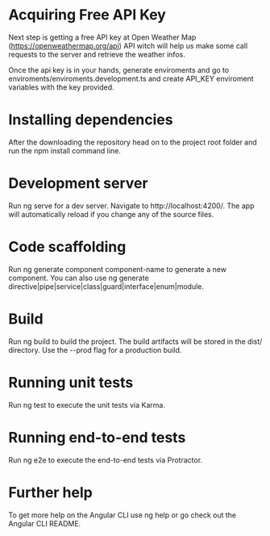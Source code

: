 Acquiring Free API Key
======================
Next step is getting a free API key at Open Weather Map (https://openweathermap.org/api) API witch will help us make some call requests to the server and retrieve the weather infos.

Once the api key is in your hands, generate enviroments and go to enviroments/enviroments.development.ts and create API_KEY enviroment variables with the key provided.

Installing dependencies
=======================
After the downloading the repository head on to the project root folder and run the npm install command line.

Development server
======================
Run ng serve for a dev server. Navigate to http://localhost:4200/. The app will automatically reload if you change any of the source files.

Code scaffolding
======================
Run ng generate component component-name to generate a new component. You can also use ng generate directive|pipe|service|class|guard|interface|enum|module.

Build
======================
Run ng build to build the project. The build artifacts will be stored in the dist/ directory. Use the --prod flag for a production build.

Running unit tests
======================
Run ng test to execute the unit tests via Karma.

Running end-to-end tests
======================
Run ng e2e to execute the end-to-end tests via Protractor.

Further help
======================
To get more help on the Angular CLI use ng help or go check out the Angular CLI README.
